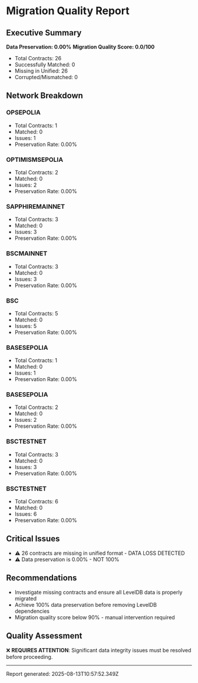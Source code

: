 # Migration Quality Report

## Executive Summary

**Data Preservation: 0.00%**
**Migration Quality Score: 0.0/100**

- Total Contracts: 26
- Successfully Matched: 0
- Missing in Unified: 26
- Corrupted/Mismatched: 0

## Network Breakdown


### OPSEPOLIA
- Total Contracts: 1
- Matched: 0
- Issues: 1
- Preservation Rate: 0.00%

### OPTIMISMSEPOLIA
- Total Contracts: 2
- Matched: 0
- Issues: 2
- Preservation Rate: 0.00%

### SAPPHIREMAINNET
- Total Contracts: 3
- Matched: 0
- Issues: 3
- Preservation Rate: 0.00%

### BSCMAINNET
- Total Contracts: 3
- Matched: 0
- Issues: 3
- Preservation Rate: 0.00%

### BSC
- Total Contracts: 5
- Matched: 0
- Issues: 5
- Preservation Rate: 0.00%

### BASESEPOLIA
- Total Contracts: 1
- Matched: 0
- Issues: 1
- Preservation Rate: 0.00%

### BASESEPOLIA
- Total Contracts: 2
- Matched: 0
- Issues: 2
- Preservation Rate: 0.00%

### BSCTESTNET
- Total Contracts: 3
- Matched: 0
- Issues: 3
- Preservation Rate: 0.00%

### BSCTESTNET
- Total Contracts: 6
- Matched: 0
- Issues: 6
- Preservation Rate: 0.00%


## Critical Issues

- ⚠️ 26 contracts are missing in unified format - DATA LOSS DETECTED
- ⚠️ Data preservation is 0.00% - NOT 100%

## Recommendations

- Investigate missing contracts and ensure all LevelDB data is properly migrated
- Achieve 100% data preservation before removing LevelDB dependencies
- Migration quality score below 90% - manual intervention required

## Quality Assessment

❌ **REQUIRES ATTENTION**: Significant data integrity issues must be resolved before proceeding.

---
Report generated: 2025-08-13T10:57:52.349Z
